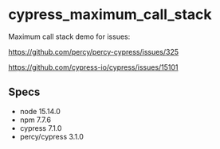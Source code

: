 # cypress_maximum_call_stack

Maximum call stack demo for issues:

<https://github.com/percy/percy-cypress/issues/325>

<https://github.com/cypress-io/cypress/issues/15101>

## Specs

- node 15.14.0
- npm 7.7.6
- cypress 7.1.0
- percy/cypress 3.1.0
